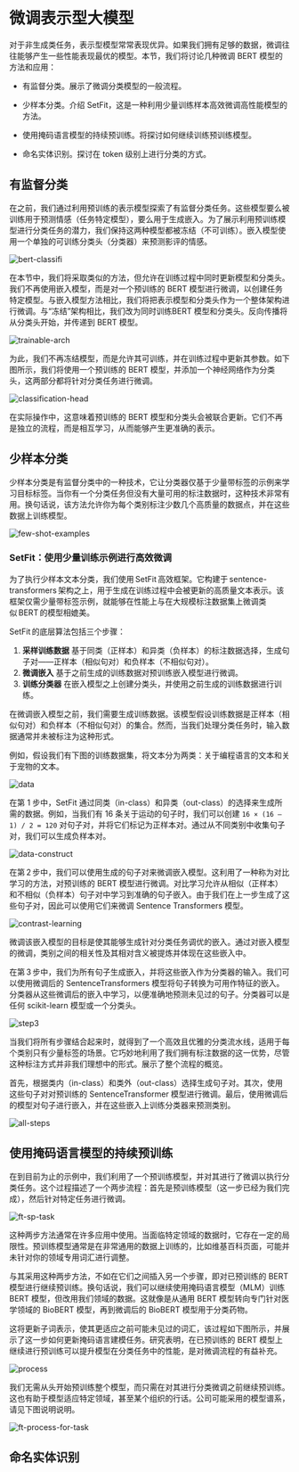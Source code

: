 # 微调表示型大模型

对于非生成类任务，表示型模型常常表现优异。如果我们拥有足够的数据，微调往往能够产生一些性能表现最优的模型。本节，我们将讨论几种微调 BERT 模型的方法和应用：

- 有监督分类。展示了微调分类模型的一般流程。

- 少样本分类。介绍 SetFit，这是一种利用少量训练样本高效微调高性能模型的方法。

- 使用掩码语言模型的持续预训练。将探讨如何继续训练预训练模型。

- 命名实体识别。探讨在 token 级别上进行分类的方式。





## 有监督分类

在之前，我们通过利用预训练的表示模型探索了有监督分类任务。这些模型要么被训练用于预测情感（任务特定模型），要么用于生成嵌入。为了展示利用预训练模型进行分类任务的潜力，我们保持这两种模型都被冻结（不可训练）。嵌入模型使用一个单独的可训练分类头（分类器）来预测影评的情感。

![bert-classifi](images2/bert-classifi.png)

在本节中，我们将采取类似的方法，但允许在训练过程中同时更新模型和分类头。我们不再使用嵌入模型，而是对一个预训练的 BERT 模型进行微调，以创建任务特定模型。与嵌入模型方法相比，我们将把表示模型和分类头作为一个整体架构进行微调。与“冻结”架构相比，我们改为同时训练BERT 模型和分类头。反向传播将从分类头开始，并传递到 BERT 模型。



![trainable-arch](images2/trainable-arch.png)

为此，我们不再冻结模型，而是允许其可训练，并在训练过程中更新其参数。如下图所示，我们将使用一个预训练的 BERT 模型，并添加一个神经网络作为分类头，这两部分都将针对分类任务进行微调。

![classification-head](images2/classification-head.png)

在实际操作中，这意味着预训练的 BERT 模型和分类头会被联合更新。它们不再是独立的流程，而是相互学习，从而能够产生更准确的表示。

## 少样本分类
少样本分类是有监督分类中的一种技术，它让分类器仅基于少量带标签的示例来学习目标标签。当你有一个分类任务但没有大量可用的标注数据时，这种技术非常有用。换句话说，该方法允许你为每个类别标注少数几个高质量的数据点，并在这些数据上训练模型。

![few-shot-examples](images2/few-shot-examples.png)

### SetFit：使用少量训练示例进行高效微调

为了执行少样本文本分类，我们使用 SetFit 高效框架。它构建于 sentence-transformers 架构之上，用于生成在训练过程中会被更新的高质量文本表示。该框架仅需少量带标签示例，就能够在性能上与在大规模标注数据集上微调类似 BERT 的模型相媲美。

SetFit 的底层算法包括三个步骤：

1. **采样训练数据**
    基于同类（正样本）和异类（负样本）的标注数据选择，生成句子对——正样本（相似句对）和负样本（不相似句对）。
2. **微调嵌入**
    基于之前生成的训练数据对预训练嵌入模型进行微调。
3. **训练分类器**
    在嵌入模型之上创建分类头，并使用之前生成的训练数据进行训练。

在微调嵌入模型之前，我们需要生成训练数据。该模型假设训练数据是正样本（相似句对）和负样本（不相似句对）的集合。然而，当我们处理分类任务时，输入数据通常并未被标注为这种形式。

例如，假设我们有下图的训练数据集，将文本分为两类：关于编程语言的文本和关于宠物的文本。

![data](images2/data.png)

在第 1 步中，SetFit 通过同类（in-class）和异类（out-class）的选择来生成所需的数据。例如，当我们有 16 条关于运动的句子时，我们可以创建 `16 × (16 – 1) / 2 = 120` 对句子对，并将它们标记为正样本对。通过从不同类别中收集句子对，我们可以生成负样本对。

![data-construct](images2/data-construct.png)

在第 2 步中，我们可以使用生成的句子对来微调嵌入模型。这利用了一种称为对比学习的方法，对预训练的 BERT 模型进行微调。对比学习允许从相似（正样本）和不相似（负样本）句子对中学习到准确的句子嵌入。由于我们在上一步生成了这些句子对，因此可以使用它们来微调 Sentence Transformers 模型。

![contrast-learning](images2/contrast-learning.png)

微调该嵌入模型的目标是使其能够生成针对分类任务调优的嵌入。通过对嵌入模型的微调，类别之间的相关性及其相对含义被提炼并体现在这些嵌入中。



在第 3 步中，我们为所有句子生成嵌入，并将这些嵌入作为分类器的输入。我们可以使用微调后的 SentenceTransformers 模型将句子转换为可用作特征的嵌入。分类器从这些微调后的嵌入中学习，以便准确地预测未见过的句子。分类器可以是任何 scikit-learn 模型或一个分类头。

![step3](images2/step3.png)

当我们将所有步骤结合起来时，就得到了一个高效且优雅的分类流水线，适用于每个类别只有少量标签的场景。它巧妙地利用了我们拥有标注数据的这一优势，尽管这种标注方式并非我们理想中的形式。展示了整个流程的概览。

首先，根据类内（in-class）和类外（out-class）选择生成句子对。其次，使用这些句子对对预训练的 SentenceTransformer 模型进行微调。最后，使用微调后的模型对句子进行嵌入，并在这些嵌入上训练分类器来预测类别。

![all-steps](images2/all-steps.png)

## 使用掩码语言模型的持续预训练

在到目前为止的示例中，我们利用了一个预训练模型，并对其进行了微调以执行分类任务。这个过程描述了一个两步流程：首先是预训练模型（这一步已经为我们完成），然后针对特定任务进行微调。



![ft-sp-task](images2/ft-sp-task.png)

这种两步方法通常在许多应用中使用。当面临特定领域的数据时，它存在一定的局限性。预训练模型通常是在非常通用的数据上训练的，比如维基百科页面，可能并未针对你的领域专用词汇进行调整。

与其采用这种两步方法，不如在它们之间插入另一个步骤，即对已预训练的 BERT 模型进行继续预训练。换句话说，我们可以继续使用掩码语言模型（MLM）训练 BERT 模型，但改用我们领域的数据。这就像是从通用 BERT 模型转向专门针对医学领域的 BioBERT 模型，再到微调后的 BioBERT 模型用于分类药物。

这将更新子词表示，使其更适应之前可能未见过的词汇，该过程如下图所示，并展示了这一步如何更新掩码语言建模任务。研究表明，在已预训练的 BERT 模型上继续进行预训练可以提升模型在分类任务中的性能，是对微调流程的有益补充。

![process](images2/process.png)

我们无需从头开始预训练整个模型，而只需在对其进行分类微调之前继续预训练。这也有助于模型适应特定领域，甚至某个组织的行话。公司可能采用的模型谱系，请见下图说明说明。

![ft-process-for-task](images2/ft-process-for-task.png)

## 命名实体识别
